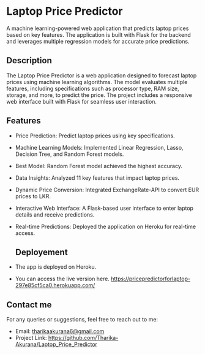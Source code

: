 # Laptop Price Predictor

A machine learning-powered web application that predicts laptop prices based on key features. The application is built with Flask for the backend and leverages multiple regression models for accurate price predictions.

## Description
The Laptop Price Predictor is a web application designed to forecast laptop prices using machine learning algorithms. The model evaluates multiple features, including specifications such as processor type, RAM size, storage, and more, to predict the price. The project includes a responsive web interface built with Flask for seamless user interaction.

## Features
* Price Prediction: Predict laptop prices using key specifications.
* Machine Learning Models: Implemented Linear Regression, Lasso, Decision Tree, and Random Forest models.
* Best Model: Random Forest model achieved the highest accuracy.
* Data Insights: Analyzed 11 key features that impact laptop prices.
* Dynamic Price Conversion: Integrated ExchangeRate-API to convert EUR prices to LKR.
* Interactive Web Interface: A Flask-based user interface to enter laptop details and receive predictions.
* Real-time Predictions: Deployed the application on Heroku for real-time access.

  ## Deployement
* The app is deployed on Heroku. 
* You can access the live version here. https://pricepredictorforlaptop-297e85cf5ca0.herokuapp.com/

## Contact me
For any queries or suggestions, feel free to reach out to me:
  * Email: tharikaakurana6@gmail.com
  * Project Link: https://github.com/Tharika-Akurana/Laptop_Price_Predictor
